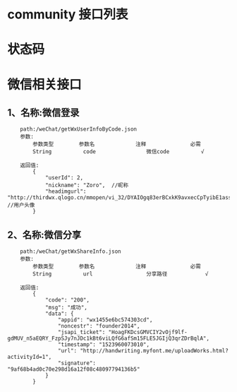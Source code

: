 community 接口列表
==============

# 状态码


# 微信相关接口

##    1、名称:微信登录
        path:/weChat/getWxUserInfoByCode.json
        参数:
            参数类型		参数名				注释				必需
            String		    code				微信code			√

        返回值:
            {
                "userId": 2,
                "nickname": "Zoro",  //昵称
                "headimgurl": "http://thirdwx.qlogo.cn/mmopen/vi_32/DYAIOgq83erBCxkK9avxecCpTyibE1assI9Cib4ibV58TdKnhCjI9NDDIB4aWqFKe09v9aR0UPtvsgZjP6EjvqP9Q/132" //用户头像
            }

##     2、名称:微信分享
        path:/weChat/getWxShareInfo.json
        参数:
            参数类型		参数名				注释				必需
            String		    url				    分享路径			√

        返回值:
            {
                "code": "200",
                "msg": "成功",
                "data": {
                    "appid": "wx1455e6bc574303cd",
                    "noncestr": "founder2014",
                    "jsapi_ticket": "HoagFKDcsGMVCIY2vOjf9lf-gdMUV_n5aEQRY_FzpSJy7nJDc1kBt6viLQfG6afSm15FLE5JGIjQ3qrZDrBqlA",
                    "timestamp": "1523960073010",
                    "url": "http://handwriting.myfont.me/uploadWorks.html?activityId=1",
                    "signature": "9af68b4ad0c70e298d16a12f08c48097794136b5"
                }
            }



